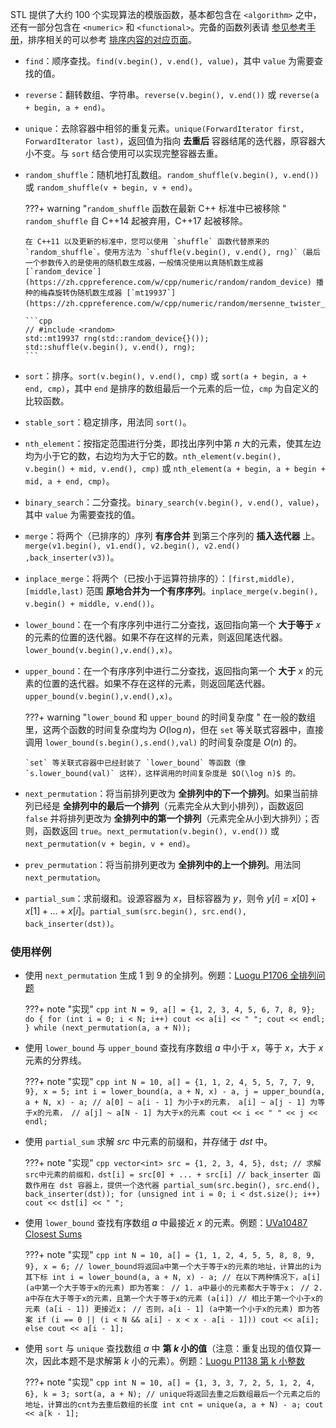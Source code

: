 STL 提供了大约 100 个实现算法的模版函数，基本都包含在 `<algorithm>` 之中，还有一部分包含在 `<numeric>` 和 `<functional>`。完备的函数列表请 [参见参考手册](https://zh.cppreference.com/w/cpp/algorithm)，排序相关的可以参考 [排序内容的对应页面](../../basic/stl-sort.md)。

-   `find`：顺序查找。`find(v.begin(), v.end(), value)`，其中 `value` 为需要查找的值。

-   `reverse`：翻转数组、字符串。`reverse(v.begin(), v.end())` 或 `reverse(a + begin, a + end)`。

-   `unique`：去除容器中相邻的重复元素。`unique(ForwardIterator first, ForwardIterator last)`，返回值为指向 **去重后** 容器结尾的迭代器，原容器大小不变。与 `sort` 结合使用可以实现完整容器去重。

-   `random_shuffle`：随机地打乱数组。`random_shuffle(v.begin(), v.end())` 或 `random_shuffle(v + begin, v + end)`。

    ???+ warning "`random_shuffle` 函数在最新 C++ 标准中已被移除 "
        `random_shuffle` 自 C++14 起被弃用，C++17 起被移除。
        
        在 C++11 以及更新的标准中，您可以使用 `shuffle` 函数代替原来的 `random_shuffle`。使用方法为 `shuffle(v.begin(), v.end(), rng)`（最后一个参数传入的是使用的随机数生成器，一般情况使用以真随机数生成器 [`random_device`](https://zh.cppreference.com/w/cpp/numeric/random/random_device) 播种的梅森旋转伪随机数生成器 [`mt19937`](https://zh.cppreference.com/w/cpp/numeric/random/mersenne_twister_engine)）。
        
        ```cpp
        // #include <random>
        std::mt19937 rng(std::random_device{}());
        std::shuffle(v.begin(), v.end(), rng);
        ```

-   `sort`：排序。`sort(v.begin(), v.end(), cmp)` 或 `sort(a + begin, a + end, cmp)`，其中 `end` 是排序的数组最后一个元素的后一位，`cmp` 为自定义的比较函数。

-   `stable_sort`：稳定排序，用法同 `sort()`。

-   `nth_element`：按指定范围进行分类，即找出序列中第 $n$ 大的元素，使其左边均为小于它的数，右边均为大于它的数。`nth_element(v.begin(), v.begin() + mid, v.end(), cmp)` 或 `nth_element(a + begin, a + begin + mid, a + end, cmp)`。

-   `binary_search`：二分查找。`binary_search(v.begin(), v.end(), value)`，其中 `value` 为需要查找的值。

-   `merge`：将两个（已排序的）序列 **有序合并** 到第三个序列的 **插入迭代器** 上。`merge(v1.begin(), v1.end(), v2.begin(), v2.end() ,back_inserter(v3))`。

-   `inplace_merge`：将两个（已按小于运算符排序的）：`[first,middle), [middle,last)` 范围 **原地合并为一个有序序列**。`inplace_merge(v.begin(), v.begin() + middle, v.end())`。

-   `lower_bound`：在一个有序序列中进行二分查找，返回指向第一个 **大于等于**  $x$ 的元素的位置的迭代器。如果不存在这样的元素，则返回尾迭代器。`lower_bound(v.begin(),v.end(),x)`。

-   `upper_bound`：在一个有序序列中进行二分查找，返回指向第一个 **大于**  $x$ 的元素的位置的迭代器。如果不存在这样的元素，则返回尾迭代器。`upper_bound(v.begin(),v.end(),x)`。

    ???+ warning "`lower_bound` 和 `upper_bound` 的时间复杂度 "
        在一般的数组里，这两个函数的时间复杂度均为 $O(\log n)$，但在 `set` 等关联式容器中，直接调用 `lower_bound(s.begin(),s.end(),val)` 的时间复杂度是 $O(n)$ 的。
        
        `set` 等关联式容器中已经封装了 `lower_bound` 等函数（像 `s.lower_bound(val)` 这样），这样调用的时间复杂度是 $O(\log n)$ 的。

-   `next_permutation`：将当前排列更改为 **全排列中的下一个排列**。如果当前排列已经是 **全排列中的最后一个排列**（元素完全从大到小排列），函数返回 `false` 并将排列更改为 **全排列中的第一个排列**（元素完全从小到大排列）；否则，函数返回 `true`。`next_permutation(v.begin(), v.end())` 或 `next_permutation(v + begin, v + end)`。

-   `prev_permutation`：将当前排列更改为 **全排列中的上一个排列**。用法同 `next_permutation`。

-   `partial_sum`：求前缀和。设源容器为 $x$，目标容器为 $y$，则令 $y[i]=x[0]+x[1]+\dots+x[i]$。`partial_sum(src.begin(), src.end(), back_inserter(dst))`。

### 使用样例

-   使用 `next_permutation` 生成 $1$ 到 $9$ 的全排列。例题：[Luogu P1706 全排列问题](https://www.luogu.com.cn/problem/P1706)

    ???+ note "实现"
        ```cpp
        int N = 9, a[] = {1, 2, 3, 4, 5, 6, 7, 8, 9};
        do {
          for (int i = 0; i < N; i++) cout << a[i] << " ";
          cout << endl;
        } while (next_permutation(a, a + N));
        ```
-   使用 `lower_bound` 与 `upper_bound` 查找有序数组 $a$ 中小于 $x$，等于 $x$，大于 $x$ 元素的分界线。

    ???+ note "实现"
        ```cpp
        int N = 10, a[] = {1, 1, 2, 4, 5, 5, 7, 7, 9, 9}, x = 5;
        int i = lower_bound(a, a + N, x) - a, j = upper_bound(a, a + N, x) - a;
        // a[0] ~ a[i - 1] 为小于x的元素， a[i] ~ a[j - 1] 为等于x的元素，
        // a[j] ~ a[N - 1] 为大于x的元素
        cout << i << " " << j << endl;
        ```
-   使用 `partial_sum` 求解 $src$ 中元素的前缀和，并存储于 $dst$ 中。

    ???+ note "实现"
        ```cpp
        vector<int> src = {1, 2, 3, 4, 5}, dst;
        // 求解src中元素的前缀和，dst[i] = src[0] + ... + src[i]
        // back_inserter 函数作用在 dst 容器上，提供一个迭代器
        partial_sum(src.begin(), src.end(), back_inserter(dst));
        for (unsigned int i = 0; i < dst.size(); i++) cout << dst[i] << " ";
        ```
-   使用 `lower_bound` 查找有序数组 $a$ 中最接近 $x$ 的元素。例题：[UVa10487 Closest Sums](https://www.luogu.com.cn/problem/UVA10487)

    ???+ note "实现"
        ```cpp
        int N = 10, a[] = {1, 1, 2, 4, 5, 5, 8, 8, 9, 9}, x = 6;
        // lower_bound将返回a中第一个大于等于x的元素的地址，计算出的i为其下标
        int i = lower_bound(a, a + N, x) - a;
        // 在以下两种情况下，a[i] (a中第一个大于等于x的元素) 即为答案：
        // 1. a中最小的元素都大于等于x；
        // 2. a中存在大于等于x的元素，且第一个大于等于x的元素 (a[i])
        // 相比于第一个小于x的元素 (a[i - 1]) 更接近x；
        // 否则，a[i - 1] (a中第一个小于x的元素) 即为答案
        if (i == 0 || (i < N && a[i] - x < x - a[i - 1]))
          cout << a[i];
        else
          cout << a[i - 1];
        ```
-   使用 `sort` 与 `unique` 查找数组 $a$ 中 **第 $k$ 小的值**（注意：重复出现的值仅算一次，因此本题不是求解第 $k$ 小的元素）。例题：[Luogu P1138 第 k 小整数](https://www.luogu.com.cn/problem/P1138)

    ???+ note "实现"
        ```cpp
        int N = 10, a[] = {1, 3, 3, 7, 2, 5, 1, 2, 4, 6}, k = 3;
        sort(a, a + N);
        // unique将返回去重之后数组最后一个元素之后的地址，计算出的cnt为去重后数组的长度
        int cnt = unique(a, a + N) - a;
        cout << a[k - 1];
        ```
